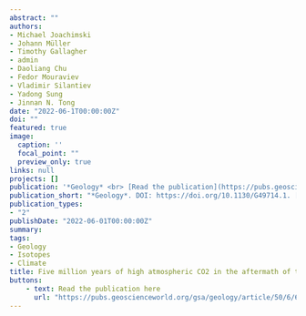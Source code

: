 ```yaml
---
abstract: "" 
authors:
- Michael Joachimski
- Johann Müller
- Timothy Gallagher
- admin
- Daoliang Chu
- Fedor Mouraviev
- Vladimir Silantiev
- Yadong Sung
- Jinnan N. Tong
date: "2022-06-1T00:00:00Z"
doi: ""
featured: true
image:
  caption: ''
  focal_point: ""
  preview_only: true
links: null
projects: []
publication: '*Geology* <br> [Read the publication](https://pubs.geoscienceworld.org/gsa/geology/article/50/6/650/612995)'
publication_short: "*Geology*. DOI: https://doi.org/10.1130/G49714.1. [Read the publication](https://pubs.geoscienceworld.org/gsa/geology/article/50/6/650/612995)"
publication_types:
- "2"
publishDate: "2022-06-01T00:00:00Z"
summary: 
tags:
- Geology
- Isotopes
- Climate
title: Five million years of high atmospheric CO2 in the aftermath of the Permian-Triassic mass extinction
buttons:
    - text: Read the publication here
      url: "https://pubs.geoscienceworld.org/gsa/geology/article/50/6/650/612995"
---
```





